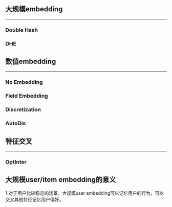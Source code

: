 ## 大规模embedding
---
### Double Hash

### DHE

## 数值embedding
---
### No Embedding

### Field Embedding

### Discretization

### AutoDis


## 特征交叉
---
### OptInter

## 大规模user/item embedding的意义
1.对于用户比较稳定的场景，大规模user embedding可以记忆用户的行为，可以交叉其他特征记忆用户偏好。